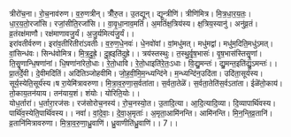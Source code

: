 

  
त्रीरो॑च॒ना। रो॒च॒नाव॑रुण। व॒रु॒णत्रीन्। त्रीँरु॒त। उ॒तद्यून्। द्यून्त्रीणि॑। त्रीणि॑मित्र। मि॒त्र॒धा॒र॒य॒तः॒। धा॒र॒य॒तो॒रजां॑सि। रजां॒सीति॒रजां॑सि।। वा॒वृ॒धा॒नाव॒मतिं॑। अ॒मतिं॑क्ष॒त्रिय॑स्य। क्ष॒त्रिय॒स्यानु॑। अनु॑व्र॒तं। व्र॒तंरक्ष॑माणौ। रक्ष॑माणावजु॒र्यं। अ॒जु॒र्यमित्य॑जु॒र्यं।।  
इरा॑वतीर्वरुण। इरा॑व॒तीरितीरा॑ऽवतीः। व॒रु॒ण॒धे॒नवः॑। धे॒नवो॑वां। वां॒मधु॑मत्। मधु॑मद्वां। मधु॑म॒दिति॒मधु॑ऽमत्। वां॒सिन्ध॑वः। सिन्ध॑वोमित्र। मि॒त्र॒दु॒ह्रे॒। दु॒ह्र॒इति॑दुह्रे।। त्रय॑स्तस्थुः। त॒स्थु॒र्वृ॒ष॒भासः॑। वृ॒ष॒भास॑स्तिसॄ॒॒णां। ति॒सॄ॒॒णान्धि॒षणा॑नां। धि॒षणा॑नांरेतो॒धाः। रे॒तो॒धावि। रे॒तो॒धाइति॑रे॒तः॒ऽधाः। वि॒द्यु॒मन्तः॑। द्यु॒मन्त॒इति॑द्यु॒ऽमन्तः॑।।  
प्रा॒तर्दे॒वी। दे॒वीमदि॑तिं। अदि॑तिञ्जोहवीमि। जो॒ह॒वी॒मि॒म॒न्ध्यन्दि॑ने। म॒न्ध्यन्दि॑न॒उदि॑ता। उदि॑ता॒सूर्य॑स्य। सूर्य॒स्येति॒सूर्य॑स्य।ष रा॒येमि॑त्रावरुणा। मि॒त्रा॒व॒रु॒णा॒स॒र्वता॑ता। स॒र्वता॒तेळॆ॑। स॒र्वता॒तेति॑स॒र्वऽता॑ता। ईळॆ॑तो॒काय॑। तो॒काय॒तन॑याय। तन॑याय॒शं। शंयोः। योरिति॒योः।।  
योध॒र्तारा॑। ध॒र्तारा॒रज॑सः। रज॑सोरोच॒नस्य॑। रो॒च॒नस्यो॒त। उ॒तादि॒त्या। आ॒दि॒त्यादि॒व्या। दि॒व्यापार्थि॑वस्य। पार्थि॑व॒स्येति॒पार्थि॑वस्य।। नवां॑। वां॒दे॒वाः॒। दे॒वा॒अ॒मृताः॑। अ॒मृता॒आमि॑नन्ति। आमि॑नन्ति। मि॒न॒न्ति॒व्र॒तानि॑। व्र॒तानि॑मित्रावरुणा। मि॒त्रा॒व॒रु॒णा॒ध्रु॒वाणि॑। ध्रु॒वाणीति॑ध्रु॒वाणि॑।। 7।।  
